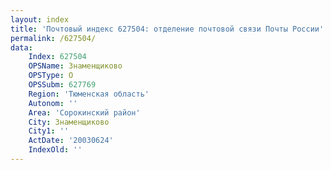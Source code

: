 ```yaml
---
layout: index
title: 'Почтовый индекс 627504: отделение почтовой связи Почты России'
permalink: /627504/
data:
    Index: 627504
    OPSName: Знаменщиково
    OPSType: О
    OPSSubm: 627769
    Region: 'Тюменская область'
    Autonom: ''
    Area: 'Сорокинский район'
    City: Знаменщиково
    City1: ''
    ActDate: '20030624'
    IndexOld: ''
---
```

